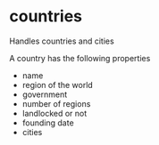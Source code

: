 # countries
Handles countries and cities

A country has the following properties 
- name
- region of the world
- government
- number of regions
- landlocked or not
- founding date
- cities

